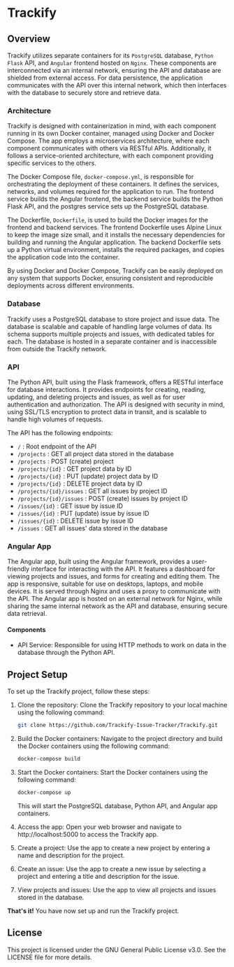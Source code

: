 # Trackify

## Overview

Trackify utilizes separate containers for its `PostgreSQL` database, `Python` `Flask` API, and `Angular` frontend hosted on `Nginx`. These components are interconnected via an internal network, ensuring the API and database are shielded from external access. For data persistence, the application communicates with the API over this internal network, which then interfaces with the database to securely store and retrieve data.

### Architecture

Trackify is designed with containerization in mind, with each component running in its own Docker container, managed using Docker and Docker Compose. The app employs a microservices architecture, where each component communicates with others via RESTful APIs. Additionally, it follows a service-oriented architecture, with each component providing specific services to the others.

The Docker Compose file, `docker-compose.yml`, is responsible for orchestrating the deployment of these containers. It defines the services, networks, and volumes required for the application to run. The frontend service builds the Angular frontend, the backend service builds the Python Flask API, and the postgres service sets up the PostgreSQL database.

The Dockerfile, `Dockerfile`, is used to build the Docker images for the frontend and backend services. The frontend Dockerfile uses Alpine Linux to keep the image size small, and it installs the necessary dependencies for building and running the Angular application. The backend Dockerfile sets up a Python virtual environment, installs the required packages, and copies the application code into the container.

By using Docker and Docker Compose, Trackify can be easily deployed on any system that supports Docker, ensuring consistent and reproducible deployments across different environments.

### Database

Trackify uses a PostgreSQL database to store project and issue data. The database is scalable and capable of handling large volumes of data. Its schema supports multiple projects and issues, with dedicated tables for each. The database is hosted in a separate container and is inaccessible from outside the Trackify network.

### API

The Python API, built using the Flask framework, offers a RESTful interface for database interactions. It provides endpoints for creating, reading, updating, and deleting projects and issues, as well as for user authentication and authorization. The API is designed with security in mind, using SSL/TLS encryption to protect data in transit, and is scalable to handle high volumes of requests.

The API has the following endpoints:

- `/` : Root endpoint of the API
- `/projects` : GET all project data stored in the database
- `/projects` : POST (create) project
- `/projects/{id}` : GET project data by ID
- `/projects/{id}` : PUT (update) project data by ID
- `/projects/{id}` : DELETE project data by ID
- `/projects/{id}/issues` : GET all issues by project ID
- `/projects/{id}/issues` : POST (create) issues by project ID
- `/issues/{id}` : GET issue by issue ID
- `/issues/{id}` : PUT (update) issue by issue ID
- `/issues/{id}` : DELETE issue by issue ID
- `/issues` : GET all issues' data stored in the database

### Angular App

The Angular app, built using the Angular framework, provides a user-friendly interface for interacting with the API. It features a dashboard for viewing projects and issues, and forms for creating and editing them. The app is responsive, suitable for use on desktops, laptops, and mobile devices. It is served through Nginx and uses a proxy to communicate with the API. The Angular app is hosted on an external network for Nginx, while sharing the same internal network as the API and database, ensuring secure data retrieval.

#### Components

- API Service: Responsible for using HTTP methods to work on data in the database through the Python API.

## Project Setup

To set up the Trackify project, follow these steps:

1. Clone the repository: Clone the Trackify repository to your local machine using the following command:

    ```bash
    git clone https://github.com/Trackify-Issue-Tracker/Trackify.git
    ```

2. Build the Docker containers: Navigate to the project directory and build the Docker containers using the following command:

    ```bash
    docker-compose build
    ```

3. Start the Docker containers: Start the Docker containers using the following command:

    ```bash
    docker-compose up
    ```
    
    This will start the PostgreSQL database, Python API, and Angular app containers.

4. Access the app: Open your web browser and navigate to http://localhost:5000 to access the Trackify app.

5. Create a project: Use the app to create a new project by entering a name and description for the project.

6. Create an issue: Use the app to create a new issue by selecting a project and entering a title and description for the issue.

7. View projects and issues: Use the app to view all projects and issues stored in the database.

**That's it!** You have now set up and run the Trackify project.

## License

This project is licensed under the GNU General Public License v3.0. See the LICENSE file for more details.
